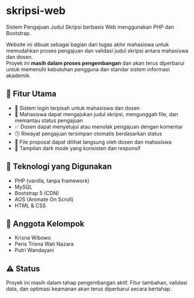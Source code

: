 # skripsi-web

Sistem Pengajuan Judul Skripsi berbasis Web menggunakan PHP dan Bootstrap.

Website ini dibuat sebagai bagian dari tugas akhir mahasiswa untuk memudahkan proses pengajuan dan validasi judul skripsi antara mahasiswa dan dosen.  
Proyek ini **masih dalam proses pengembangan** dan akan terus diperbarui untuk memenuhi kebutuhan pengguna dan standar sistem informasi akademik.

## 🔧 Fitur Utama

- 🔐 Sistem login terpisah untuk mahasiswa dan dosen
- 📄 Mahasiswa dapat mengajukan judul skripsi, mengunggah file, dan memantau status pengajuan
- ✅ Dosen dapat menyetujui atau menolak pengajuan dengan komentar
- 🕓 Riwayat pengajuan tersimpan otomatis berdasarkan status
- 📁 File proposal dapat dilihat langsung oleh dosen dan mahasiswa
- 🎨 Tampilan dark mode yang konsisten dan responsif

## 🧱 Teknologi yang Digunakan

- PHP (vanilla, tanpa framework)
- MySQL
- Bootstrap 5 (CDN)
- AOS (Animate On Scroll)
- HTML & CSS

## 👥 Anggota Kelompok

- Krisna Wibowo  
- Peris Trisna Wati Nazara  
- Putri Wandayani

## ⚠️ Status

Proyek ini masih dalam tahap pengembangan aktif. Fitur tambahan, validasi data, dan optimasi keamanan akan terus diperbarui secara bertahap.
